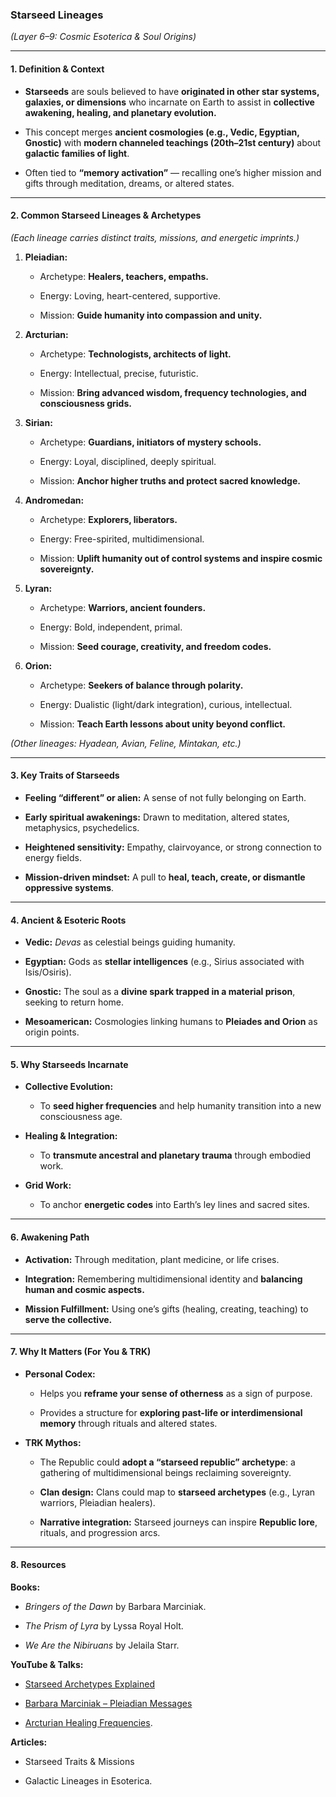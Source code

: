 ### **Starseed Lineages**

_(Layer 6–9: Cosmic Esoterica & Soul Origins)_

---

#### **1. Definition & Context**

- **Starseeds** are souls believed to have **originated in other star systems, galaxies, or dimensions** who incarnate on Earth to assist in **collective awakening, healing, and planetary evolution.**
    
- This concept merges **ancient cosmologies (e.g., Vedic, Egyptian, Gnostic)** with **modern channeled teachings (20th–21st century)** about **galactic families of light**.
    
- Often tied to **“memory activation”** — recalling one’s higher mission and gifts through meditation, dreams, or altered states.
    

---

#### **2. Common Starseed Lineages & Archetypes**

_(Each lineage carries distinct traits, missions, and energetic imprints.)_

1. **Pleiadian:**
    
    - Archetype: **Healers, teachers, empaths.**
        
    - Energy: Loving, heart-centered, supportive.
        
    - Mission: **Guide humanity into compassion and unity.**
        
2. **Arcturian:**
    
    - Archetype: **Technologists, architects of light.**
        
    - Energy: Intellectual, precise, futuristic.
        
    - Mission: **Bring advanced wisdom, frequency technologies, and consciousness grids.**
        
3. **Sirian:**
    
    - Archetype: **Guardians, initiators of mystery schools.**
        
    - Energy: Loyal, disciplined, deeply spiritual.
        
    - Mission: **Anchor higher truths and protect sacred knowledge.**
        
4. **Andromedan:**
    
    - Archetype: **Explorers, liberators.**
        
    - Energy: Free-spirited, multidimensional.
        
    - Mission: **Uplift humanity out of control systems and inspire cosmic sovereignty.**
        
5. **Lyran:**
    
    - Archetype: **Warriors, ancient founders.**
        
    - Energy: Bold, independent, primal.
        
    - Mission: **Seed courage, creativity, and freedom codes.**
        
6. **Orion:**
    
    - Archetype: **Seekers of balance through polarity.**
        
    - Energy: Dualistic (light/dark integration), curious, intellectual.
        
    - Mission: **Teach Earth lessons about unity beyond conflict.**
        

_(Other lineages: Hyadean, Avian, Feline, Mintakan, etc.)_

---

#### **3. Key Traits of Starseeds**

- **Feeling “different” or alien:** A sense of not fully belonging on Earth.
    
- **Early spiritual awakenings:** Drawn to meditation, altered states, metaphysics, psychedelics.
    
- **Heightened sensitivity:** Empathy, clairvoyance, or strong connection to energy fields.
    
- **Mission-driven mindset:** A pull to **heal, teach, create, or dismantle oppressive systems**.
    

---

#### **4. Ancient & Esoteric Roots**

- **Vedic:** _Devas_ as celestial beings guiding humanity.
    
- **Egyptian:** Gods as **stellar intelligences** (e.g., Sirius associated with Isis/Osiris).
    
- **Gnostic:** The soul as a **divine spark trapped in a material prison**, seeking to return home.
    
- **Mesoamerican:** Cosmologies linking humans to **Pleiades and Orion** as origin points.
    

---

#### **5. Why Starseeds Incarnate**

- **Collective Evolution:**
    
    - To **seed higher frequencies** and help humanity transition into a new consciousness age.
        
- **Healing & Integration:**
    
    - To **transmute ancestral and planetary trauma** through embodied work.
        
- **Grid Work:**
    
    - To anchor **energetic codes** into Earth’s ley lines and sacred sites.
        

---

#### **6. Awakening Path**

- **Activation:** Through meditation, plant medicine, or life crises.
    
- **Integration:** Remembering multidimensional identity and **balancing human and cosmic aspects.**
    
- **Mission Fulfillment:** Using one’s gifts (healing, creating, teaching) to **serve the collective.**
    

---

#### **7. Why It Matters (For You & TRK)**

- **Personal Codex:**
    
    - Helps you **reframe your sense of otherness** as a sign of purpose.
        
    - Provides a structure for **exploring past-life or interdimensional memory** through rituals and altered states.
        
- **TRK Mythos:**
    
    - The Republic could **adopt a “starseed republic” archetype**: a gathering of multidimensional beings reclaiming sovereignty.
        
    - **Clan design:** Clans could map to **starseed archetypes** (e.g., Lyran warriors, Pleiadian healers).
        
    - **Narrative integration:** Starseed journeys can inspire **Republic lore**, rituals, and progression arcs.
        

---

#### **8. Resources**

**Books:**

- _Bringers of the Dawn_ by Barbara Marciniak.
    
- _The Prism of Lyra_ by Lyssa Royal Holt.
    
- _We Are the Nibiruans_ by Jelaila Starr.
    

**YouTube & Talks:**

- [Starseed Archetypes Explained](https://www.youtube.com/watch?v=tZ2l8Edy3Io)
    
- [Barbara Marciniak – Pleiadian Messages](https://www.youtube.com/watch?v=8w2C5Lz8VIs)
    
- [Arcturian Healing Frequencies](https://www.youtube.com/watch?v=Q_rqYhCk8g0).
    

**Articles:**

- Starseed Traits & Missions
    
- Galactic Lineages in Esoterica.